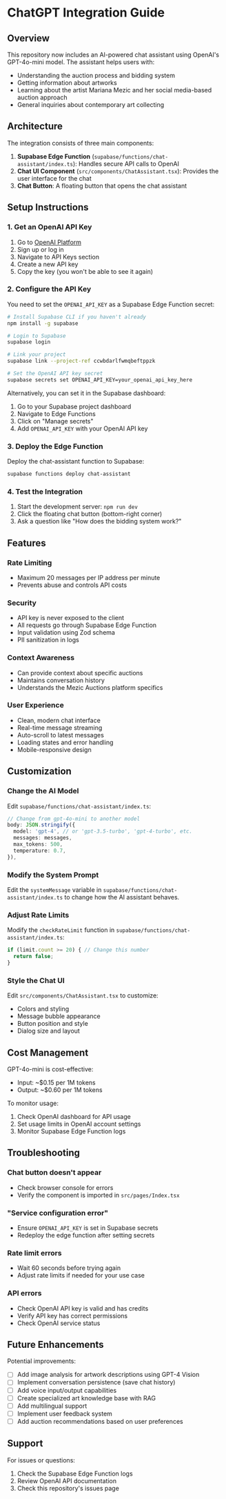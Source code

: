 # ChatGPT Integration Guide

## Overview

This repository now includes an AI-powered chat assistant using OpenAI's GPT-4o-mini model. The assistant helps users with:

- Understanding the auction process and bidding system
- Getting information about artworks
- Learning about the artist Mariana Mezic and her social media-based auction approach
- General inquiries about contemporary art collecting

## Architecture

The integration consists of three main components:

1. **Supabase Edge Function** (`supabase/functions/chat-assistant/index.ts`): Handles secure API calls to OpenAI
2. **Chat UI Component** (`src/components/ChatAssistant.tsx`): Provides the user interface for the chat
3. **Chat Button**: A floating button that opens the chat assistant

## Setup Instructions

### 1. Get an OpenAI API Key

1. Go to [OpenAI Platform](https://platform.openai.com/)
2. Sign up or log in
3. Navigate to API Keys section
4. Create a new API key
5. Copy the key (you won't be able to see it again)

### 2. Configure the API Key

You need to set the `OPENAI_API_KEY` as a Supabase Edge Function secret:

```bash
# Install Supabase CLI if you haven't already
npm install -g supabase

# Login to Supabase
supabase login

# Link your project
supabase link --project-ref ccwbdarlfwmqbeftppzk

# Set the OpenAI API key secret
supabase secrets set OPENAI_API_KEY=your_openai_api_key_here
```

Alternatively, you can set it in the Supabase dashboard:
1. Go to your Supabase project dashboard
2. Navigate to Edge Functions
3. Click on "Manage secrets"
4. Add `OPENAI_API_KEY` with your OpenAI API key

### 3. Deploy the Edge Function

Deploy the chat-assistant function to Supabase:

```bash
supabase functions deploy chat-assistant
```

### 4. Test the Integration

1. Start the development server: `npm run dev`
2. Click the floating chat button (bottom-right corner)
3. Ask a question like "How does the bidding system work?"

## Features

### Rate Limiting
- Maximum 20 messages per IP address per minute
- Prevents abuse and controls API costs

### Security
- API key is never exposed to the client
- All requests go through Supabase Edge Function
- Input validation using Zod schema
- PII sanitization in logs

### Context Awareness
- Can provide context about specific auctions
- Maintains conversation history
- Understands the Mezic Auctions platform specifics

### User Experience
- Clean, modern chat interface
- Real-time message streaming
- Auto-scroll to latest messages
- Loading states and error handling
- Mobile-responsive design

## Customization

### Change the AI Model

Edit `supabase/functions/chat-assistant/index.ts`:

```typescript
// Change from gpt-4o-mini to another model
body: JSON.stringify({
  model: 'gpt-4', // or 'gpt-3.5-turbo', 'gpt-4-turbo', etc.
  messages: messages,
  max_tokens: 500,
  temperature: 0.7,
}),
```

### Modify the System Prompt

Edit the `systemMessage` variable in `supabase/functions/chat-assistant/index.ts` to change how the AI assistant behaves.

### Adjust Rate Limits

Modify the `checkRateLimit` function in `supabase/functions/chat-assistant/index.ts`:

```typescript
if (limit.count >= 20) { // Change this number
  return false;
}
```

### Style the Chat UI

Edit `src/components/ChatAssistant.tsx` to customize:
- Colors and styling
- Message bubble appearance
- Button position and style
- Dialog size and layout

## Cost Management

GPT-4o-mini is cost-effective:
- Input: ~$0.15 per 1M tokens
- Output: ~$0.60 per 1M tokens

To monitor usage:
1. Check OpenAI dashboard for API usage
2. Set usage limits in OpenAI account settings
3. Monitor Supabase Edge Function logs

## Troubleshooting

### Chat button doesn't appear
- Check browser console for errors
- Verify the component is imported in `src/pages/Index.tsx`

### "Service configuration error"
- Ensure `OPENAI_API_KEY` is set in Supabase secrets
- Redeploy the edge function after setting secrets

### Rate limit errors
- Wait 60 seconds before trying again
- Adjust rate limits if needed for your use case

### API errors
- Check OpenAI API key is valid and has credits
- Verify API key has correct permissions
- Check OpenAI service status

## Future Enhancements

Potential improvements:
- [ ] Add image analysis for artwork descriptions using GPT-4 Vision
- [ ] Implement conversation persistence (save chat history)
- [ ] Add voice input/output capabilities
- [ ] Create specialized art knowledge base with RAG
- [ ] Add multilingual support
- [ ] Implement user feedback system
- [ ] Add auction recommendations based on user preferences

## Support

For issues or questions:
1. Check the Supabase Edge Function logs
2. Review OpenAI API documentation
3. Check this repository's issues page
